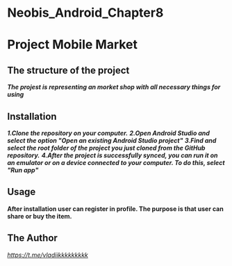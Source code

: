 # Neobis_Android_Chapter8

# Project Mobile Market

## The structure of the project
___The projest is representing an morket shop with all necessary things for using___

## Installation
___1.Clone the repository on your computer.___
___2.Open Android Studio and select the option "Open an existing Android Studio project"___
___3.Find and select the root folder of the project you just cloned from the GitHub repository.___
___4.After the project is successfully synced, you can run it on an emulator or on a device connected to your computer. To do this, select "Run app"___

## Usage
__After installation user can register in profile. The purpose is that user can share or buy the item.__

## The Author
*https://t.me/vladiikkkkkkkkk*
